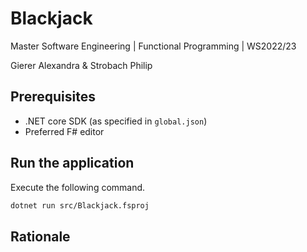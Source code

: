 # Blackjack

Master Software Engineering | Functional Programming | WS2022/23

Gierer Alexandra & Strobach Philip

## Prerequisites

- .NET core SDK (as specified in `global.json`)
- Preferred F# editor

## Run the application

Execute the following command.

```bash
dotnet run src/Blackjack.fsproj
```

## Rationale
